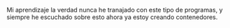 Mi aprendizaje la verdad nunca he tranajado con este tipo de programas, y siempre he escuchado sobre esto 
ahora ya estoy creando contenedores.
